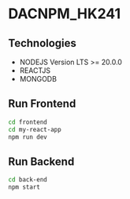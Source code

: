 # DACNPM_HK241

## Technologies

- NODEJS Version LTS >= 20.0.0
- REACTJS
- MONGODB

## Run Frontend

```bash
cd frontend
cd my-react-app
npm run dev
```

## Run Backend

```bash
cd back-end
npm start
```
